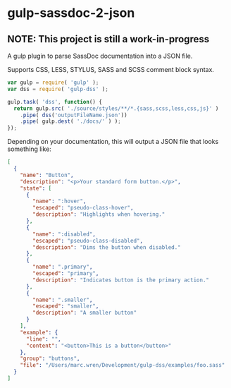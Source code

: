 # gulp-sassdoc-2-json

## NOTE: This project is still a work-in-progress

A gulp plugin to parse SassDoc documentation into a JSON file.

Supports CSS, LESS, STYLUS, SASS and SCSS comment block syntax.

```javascript
var gulp = require( 'gulp' );
var dss = require( 'gulp-dss' );

gulp.task( 'dss', function() {
  return gulp.src( './source/styles/**/*.{sass,scss,less,css,js}' )
    .pipe( dss('outputFileName.json'))
    .pipe( gulp.dest( './docs/' ) );
});
```

Depending on your documentation, this will output a JSON file that looks something like:

```json
[
  {
    "name": "Button",
    "description": "<p>Your standard form button.</p>",
    "state": [
      {
        "name": ":hover",
        "escaped": "pseudo-class-hover",
        "description": "Highlights when hovering."
      },
      {
        "name": ":disabled",
        "escaped": "pseudo-class-disabled",
        "description": "Dims the button when disabled."
      },
      {
        "name": ".primary",
        "escaped": "primary",
        "description": "Indicates button is the primary action."
      },
      {
        "name": ".smaller",
        "escaped": "smaller",
        "description": "A smaller button"
      }
    ],
    "example": {
      "line": "",
      "content": "<button>This is a button</button>"
    },
    "group": "buttons",
    "file": "/Users/marc.wren/Development/gulp-dss/examples/foo.sass"
  }
]
```

